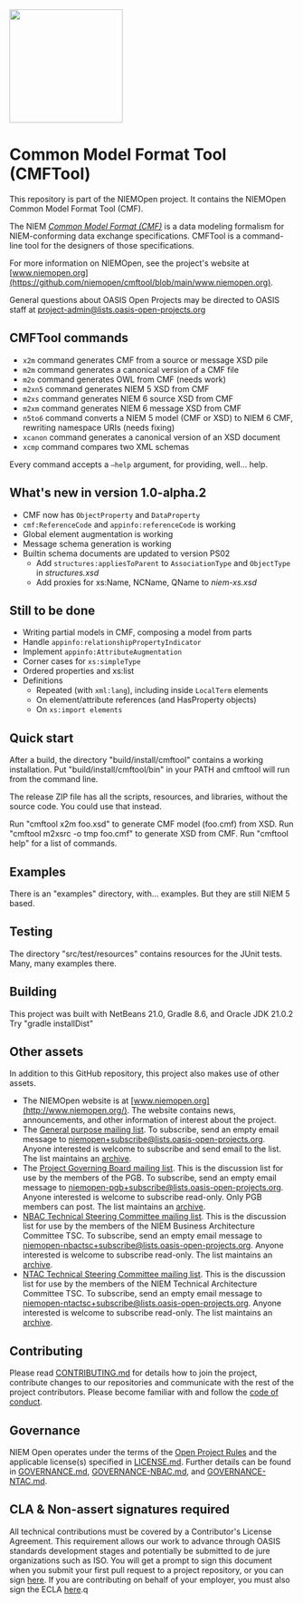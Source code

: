 <img src="https://github.com/niemopen/oasis-open-project/blob/main/artwork/NIEM-NO-Logo-v5.png" width="200">

# Common Model Format Tool (CMFTool)

This repository is part of the NIEMOpen project.  It contains the NIEMOpen Common Model Format Tool (CMF). 

The NIEM [*Common Model Format (CMF)*](https://github.com/niemopen/common-model-format) is a data modeling formalism for NIEM-conforming data exchange specifications.  CMFTool is a command-line tool for the designers of those specifications.

For more information on NIEMOpen, see the project's website at [www.niemopen.org](https://github.com/niemopen/cmftool/blob/main/www.niemopen.org).

General questions about OASIS Open Projects may be directed to OASIS staff at [project-admin@lists.oasis-open-projects.org](mailto:project-admin@lists.oasis-open-projects.org)

## CMFTool commands

* `x2m` command generates CMF from a source or message XSD pile
* `m2m` command generates a canonical version of a CMF file
* `m2o` command generates OWL from CMF (needs work)
* `m2xn5` command generates NIEM 5 XSD from CMF
* `m2xs` command generates NIEM 6 source XSD from CMF
* `m2xm` command generates NIEM 6 message XSD from CMF
* `n5to6` command converts a NIEM 5 model (CMF or XSD) to NIEM 6 CMF, rewriting namespace URIs (needs fixing)
* `xcanon` command generates a canonical version of an XSD document
* `xcmp` command compares two XML schemas

Every command accepts a `–help` argument, for providing, well… help.

## What's new in version 1.0-alpha.2

* CMF now has `ObjectProperty` and `DataProperty`
* `cmf:ReferenceCode` and `appinfo:referenceCode` is working
* Global element augmentation is working
* Message schema generation is working
* Builtin schema documents are updated to version PS02
  * Add `structures:appliesToParent` to `AssociationType` and `ObjectType` in *structures.xsd*
  * Add proxies for xs:Name, NCName, QName to *niem-xs.xsd*

## Still to be done

* Writing partial models in CMF, composing a model from parts
* Handle `appinfo:relationshipPropertyIndicator`
* Implement `appinfo:AttributeAugmentation` 
* Corner cases for `xs:simpleType`
* Ordered properties and xs:list
* Definitions
  * Repeated (with `xml:lang`), including inside `LocalTerm` elements
  * On element/attribute references (and HasProperty objects)
  * On `xs:import elements`

## Quick start

After a build, the directory "build/install/cmftool" contains a working installation.
Put "build/install/cmftool/bin" in your PATH and cmftool will run from the command line.

The release ZIP file has all the scripts, resources, and libraries, without the source code.  You could use that instead.

Run "cmftool x2m foo.xsd" to generate CMF model (foo.cmf) from XSD.
Run "cmftool m2xsrc -o tmp foo.cmf" to generate XSD from CMF.
Run "cmftool help" for a list of commands.

## Examples

There is an "examples" directory, with... examples.  But they are still NIEM 5 based. 

## Testing

The directory "src/test/resources" contains resources for the JUnit tests.  Many, many examples there.

## Building

This project was built with NetBeans 21.0, Gradle 8.6, and Oracle JDK 21.0.2
Try "gradle installDist" 

## Other assets

In addition to this GitHub repository, this project also makes use of other assets.

- The NIEMOpen website is at [www.niemopen.org](http://www.niemopen.org/). The website contains news, announcements, and other information of interest about the project.
- The [General purpose mailing list](https://lists.oasis-open-projects.org/g/niemopen). To subscribe, send an empty email message to [niemopen+subscribe@lists.oasis-open-projects.org](mailto:niemopen+subscribe@lists.oasis-open-projects.org). Anyone interested is welcome to subscribe and send email to the list. The list maintains an [archive](https://lists.oasis-open-projects.org/g/niemopen/messages).
- The [Project Governing Board mailing list](https://lists.oasis-open-projects.org/g/niemopen-pgb). This is the discussion list for use by the members of the PGB. To subscribe, send an empty email message to [niemopen-pgb+subscribe@lists.oasis-open-projects.org](mailto:niemopen-pgb+subscribe@lists.oasis-open-projects.org). Anyone interested is welcome to subscribe read-only. Only PGB members can post. The list maintains an [archive](https://lists.oasis-open-projects.org/g/niemopen-pgb/messages).
- [NBAC Technical Steering Committee mailing list](https://lists.oasis-open-projects.org/g/niemopen-nbactsc). This is the discussion list for use by the members of the NIEM Business Architecture Committee TSC. To subscribe, send an empty email message to [niemopen-nbactsc+subscribe@lists.oasis-open-projects.org](mailto:niemopen-nbactsc+subscribe@lists.oasis-open-projects.org). Anyone interested is welcome to subscribe read-only. The list maintains an [archive](https://lists.oasis-open-projects.org/g/niemopen-nbactsc/messages).
- [NTAC Technical Steering Committee mailing list](https://lists.oasis-open-projects.org/g/niemopen-ntactsc). This is the discussion list for use by the members of the NIEM Technical Architecture Committee TSC. To subscribe, send an empty email message to [niemopen-ntactsc+subscribe@lists.oasis-open-projects.org](mailto:niemopen-ntactsc+subscribe@lists.oasis-open-projects.org). Anyone interested is welcome to subscribe read-only. The list maintains an [archive](https://lists.oasis-open-projects.org/g/niemopen-ntactsc/messages).

## Contributing

Please read [CONTRIBUTING.md](https://github.com/niemopen/cmftool/blob/main/CONTRIBUTING.md) for details how to join the project, contribute changes to our repositories and communicate with the rest of the project contributors. Please become familiar with and follow the [code of conduct](https://github.com/niemopen/cmftool/blob/main/CODE-OF-CONDUCT.md).

## Governance

NIEM Open operates under the terms of the [Open Project Rules](https://www.oasis-open.org/policies-guidelines/open-projects-process) and the applicable license(s) specified in [LICENSE.md](https://github.com/niemopen/cmftool/blob/main/LICENSE.md). Further details can be found in [GOVERNANCE.md](https://github.com/niemopen/cmftool/blob/main/GOVERNANCE.md), [GOVERNANCE-NBAC.md](https://github.com/niemopen/cmftool/blob/main/GOVERNANCE-NBAC.md), and [GOVERNANCE-NTAC.md](https://github.com/niemopen/cmftool/blob/main/GOVERNANCE-NTAC.md).

## CLA & Non-assert signatures required

All technical contributions must be covered by a Contributor's License Agreement. This requirement allows our work to advance through OASIS standards development stages and potentially be submitted to de jure organizations such as ISO. You will get a prompt to sign this document when you submit your first pull request to a project repository, or you can sign [here](https://cla-assistant.io/niemopen/oasis-open-project). If you are contributing on behalf of your employer, you must also sign the ECLA [here](https://www.oasis-open.org/open-projects/cla/entity-cla-20210630/).q

